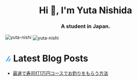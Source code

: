<h1 align="center">Hi 👋, I'm Yuta Nishida</h1>
<h3 align="center">A student in Japan.</h3>



<p><img align="left" src="https://github-readme-stats-yuta-nishi.vercel.app/api/top-langs?username=yuta-nishi&show_icons=true&locale=en&layout=compact" alt="yuta-nishi" /></p>

<p>&nbsp;<img align="center" src="https://github-readme-stats-yuta-nishi.vercel.app/api?username=yuta-nishi&show_icons=true&locale=en" alt="yuta-nishi" /></p>

# ![zenn](./icon/zenn.png) Latest Blog Posts
<!-- BLOG-POST-LIST:START -->
- [最速で寿司打1万円コースでお釣りをもらう方法](https://zenn.dev/kakifl/articles/touch-typing)
<!-- BLOG-POST-LIST:END -->
